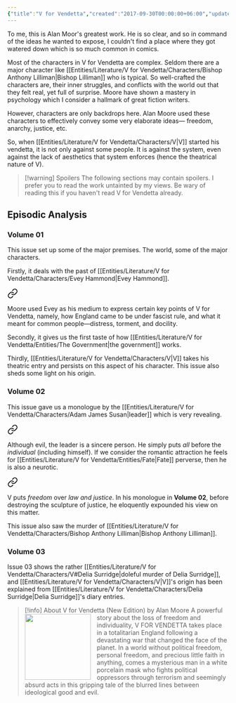 ```yaml
---
{"title":"V for Vendetta","created":"2017-09-30T00:00:00+06:00","updated":"2023-11-05T21:19:18+06:00","read_count":"3","authors":["Alan Moore","David Lloyd"],"isbn10":1401207928,"rating":5,"reviewed":true,"tags":["bestreads"],"log":[{"status":"In Progress","timestamp":"2023-10-24T20:59:49+06:00"},{"status":"Read","timestamp":"2022-11-07T00:00:00+06:00"},{"status":"Read","timestamp":"2021-11-06T00:00:00+06:00"},{"status":"Read","timestamp":"2020-11-06T00:00:00+06:00"},{"status":"To Read","timestamp":"2017-09-30T00:00:00+06:00"}],"status":"In Progress","dg-publish":true,"dg-note-icon":2,"cover":"https://books.google.com/books/publisher/content/images/frontcover/efPjAAAAQBAJ?fife=w600-h900&source=gbs_api","dg-metatags":{"og:img":"https://books.google.com/books/publisher/content/images/frontcover/efPjAAAAQBAJ?fife=w600-h900&source=gbs_api"},"dg-path":"Reading/Books/Read/V for Vendetta by Alan Moore.md","permalink":"/reading/books/read/v-for-vendetta-by-alan-moore/","metatags":{"og:img":"https://books.google.com/books/publisher/content/images/frontcover/efPjAAAAQBAJ?fife=w600-h900&source=gbs_api"},"dgPassFrontmatter":true,"noteIcon":2}
---
```


To me, this is Alan Moor's greatest work. He is so clear, and so in command of the ideas he wanted to expose, I couldn't find a place where they got watered down which is so much common in comics.

Most of the characters in V for Vendetta are complex. Seldom there are a major character like [[Entities/Literature/V for Vendetta/Characters/Bishop Anthony Lilliman\|Bishop Lilliman]] who is typical. So well-crafted the characters are, their inner struggles, and conflicts with the world out that they felt real, yet full of surprise. Moore have shown a mastery in psychology which I consider a hallmark of great fiction writers.

However, characters are only backdrops here. Alan Moore used these characters to effectively convey some very elaborate ideas— freedom, anarchy, justice, etc.

So, when [[Entities/Literature/V for Vendetta/Characters/V\|V]] started his vendetta, it is not only against some people. It is against the system, even against the lack of aesthetics that system enforces (hence the theatrical nature of V).

> [!warning] Spoilers
> The following sections may contain spoilers. I prefer you to read the work untainted by my views. Be wary of reading this if you haven't read V for Vendetta already.

## Episodic Analysis
### Volume 01
This issue set up some of the major premises. The world, some of the major characters.

Firstly, it deals with the past of [[Entities/Literature/V for Vendetta/Characters/Evey Hammond\|Evey Hammond]].


<div class="transclusion internal-embed is-loaded"><a class="markdown-embed-link" href="/entities/literature/v-for-vendetta/characters/evey-hammond/#aec86f" aria-label="Open link"><svg xmlns="http://www.w3.org/2000/svg" width="24" height="24" viewBox="0 0 24 24" fill="none" stroke="currentColor" stroke-width="2" stroke-linecap="round" stroke-linejoin="round" class="svg-icon lucide-link"><path d="M10 13a5 5 0 0 0 7.54.54l3-3a5 5 0 0 0-7.07-7.07l-1.72 1.71"></path><path d="M14 11a5 5 0 0 0-7.54-.54l-3 3a5 5 0 0 0 7.07 7.07l1.71-1.71"></path></svg></a><div class="markdown-embed">



Moore used Evey as his medium to express certain key points of V for Vendetta, namely, how England came to be under fascist rule, and what it meant for common people—distress, torment, and docility. 

</div></div>


Secondly, it gives us the first taste of how [[Entities/Literature/V for Vendetta/Entities/The Government\|the government]] works.

Thirdly, [[Entities/Literature/V for Vendetta/Characters/V\|V]] takes his theatric entry and persists on this aspect of his character. This issue also sheds some light on his origin.

### Volume 02
This issue gave us a monologue by the [[Entities/Literature/V for Vendetta/Characters/Adam James Susan\|leader]] which is very revealing.


<div class="transclusion internal-embed is-loaded"><a class="markdown-embed-link" href="/entities/literature/v-for-vendetta/characters/adam-james-susan/#feb26b" aria-label="Open link"><svg xmlns="http://www.w3.org/2000/svg" width="24" height="24" viewBox="0 0 24 24" fill="none" stroke="currentColor" stroke-width="2" stroke-linecap="round" stroke-linejoin="round" class="svg-icon lucide-link"><path d="M10 13a5 5 0 0 0 7.54.54l3-3a5 5 0 0 0-7.07-7.07l-1.72 1.71"></path><path d="M14 11a5 5 0 0 0-7.54-.54l-3 3a5 5 0 0 0 7.07 7.07l1.71-1.71"></path></svg></a><div class="markdown-embed">



Although evil, the leader is a sincere person. He simply puts *all* before the *individual* (including himself). If we consider the romantic attraction he feels for [[Entities/Literature/V for Vendetta/Entities/Fate\|Fate]] perverse, then he is also a neurotic. 

</div></div>



<div class="transclusion internal-embed is-loaded"><a class="markdown-embed-link" href="/entities/literature/v-for-vendetta/characters/v/#e1c563" aria-label="Open link"><svg xmlns="http://www.w3.org/2000/svg" width="24" height="24" viewBox="0 0 24 24" fill="none" stroke="currentColor" stroke-width="2" stroke-linecap="round" stroke-linejoin="round" class="svg-icon lucide-link"><path d="M10 13a5 5 0 0 0 7.54.54l3-3a5 5 0 0 0-7.07-7.07l-1.72 1.71"></path><path d="M14 11a5 5 0 0 0-7.54-.54l-3 3a5 5 0 0 0 7.07 7.07l1.71-1.71"></path></svg></a><div class="markdown-embed">



V puts *freedom* over *law and justice*. In his monologue in **Volume 02**, before destroying the sculpture of justice, he eloquently expounded his view on this matter. 

</div></div>


This issue also saw the murder of [[Entities/Literature/V for Vendetta/Characters/Bishop Anthony Lilliman\|Bishop Anthony Lilliman]].
### Volume 03
Issue 03 shows the rather [[Entities/Literature/V for Vendetta/Characters/V#Delia Surridge\|doleful murder of Delia Surridge]], and [[Entities/Literature/V for Vendetta/Characters/V\|V]]'s origin has been explained from [[Entities/Literature/V for Vendetta/Characters/Delia Surridge\|Delia Surridge]]'s diary entries.

> [!info] About V for Vendetta (New Edition) by Alan Moore
> <img src="https://books.google.com/books/publisher/content/images/frontcover/efPjAAAAQBAJ?fife=w600-h900&source=gbs_api" style="float: left; width: 150px; height: auto; margin-right: 1em;" /> A powerful story about the loss of freedom and individuality, V FOR VENDETTA takes place in a totalitarian England following a devastating war that changed the face of the planet. In a world without political freedom, personal freedom, and precious little faith in anything, comes a mysterious man in a white porcelain mask who fights political oppressors through terrorism and seemingly absurd acts in this gripping tale of the blurred lines between ideological good and evil.